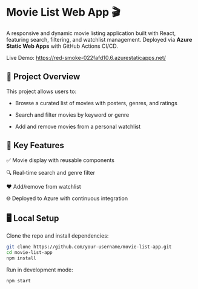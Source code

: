 # Movie List Web App 🎬

A responsive and dynamic movie listing application built with React, featuring search, filtering, and watchlist management.
Deployed via **Azure Static Web Apps** with GitHub Actions CI/CD.

Live Demo: https://red-smoke-022fafd10.6.azurestaticapps.net/

## 🚀 Project Overview

This project allows users to:

- Browse a curated list of movies with posters, genres, and ratings

- Search and filter movies by keyword or genre

- Add and remove movies from a personal watchlist

## 🧠 Key Features

✅ Movie display with reusable components

🔍 Real-time search and genre filter

❤️ Add/remove from watchlist

🌐 Deployed to Azure with continuous integration

## 🖥️ Local Setup

Clone the repo and install dependencies:

```bash
git clone https://github.com/your-username/movie-list-app.git
cd movie-list-app
npm install
```

Run in development mode:

```bash
npm start
```

